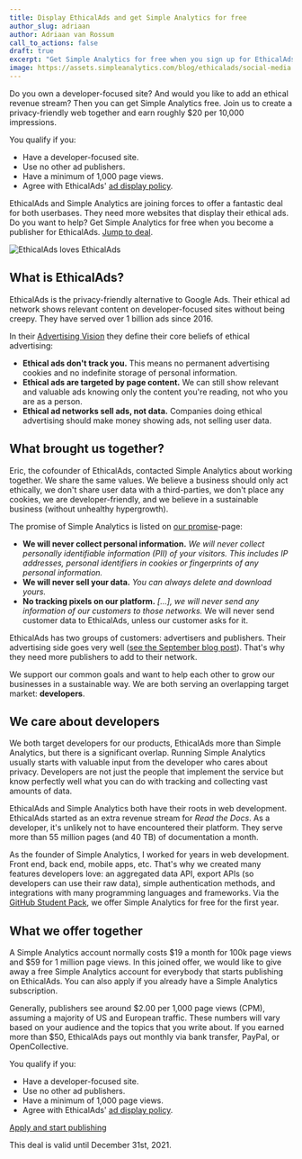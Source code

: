 ```yaml
---
title: Display EthicalAds and get Simple Analytics for free
author_slug: adriaan
author: Adriaan van Rossum
call_to_actions: false
draft: true
excerpt: "Get Simple Analytics for free when you sign up for EthicalAds. We share the same values, and both don't require a cookie banner."
image: https://assets.simpleanalytics.com/blog/ethicalads/social-media.png
---
```


Do you own a developer-focused site? And would you like to add an ethical revenue stream? Then you can get Simple Analytics free. Join us to create a privacy-friendly web together and earn roughly $20 per 10,000 impressions.

You qualify if you:

- Have a developer-focused site.
- Use no other ad publishers.
- Have a minimum of 1,000 page views.
- Agree with EthicalAds' [ad display policy](https://www.ethicalads.io/publisher-policy/#ad-display).

EthicalAds and Simple Analytics are joining forces to offer a fantastic deal for both userbases. They need more websites that display their ethical ads. Do you want to help? Get Simple Analytics for free when you become a publisher for EthicalAds. [Jump to deal](#what-we-offer-together).

<img loading="lazy" class="border-radius" src="https://assets.simpleanalytics.com/blog/ethicalads/social-media.png" alt="EthicalAds loves EthicalAds" />

## What is EthicalAds?

EthicalAds is the privacy-friendly alternative to Google Ads. Their ethical ad network shows relevant content on developer-focused sites without being creepy. They have served over 1 billion ads since 2016.

In their [Advertising Vision](https://www.ethicalads.io/advertising-vision/) they define their core beliefs of ethical advertising:

- **Ethical ads don't track you.** This means no permanent advertising cookies and no indefinite storage of personal information.
- **Ethical ads are targeted by page content.** We can still show relevant and valuable ads knowing only the content you're reading, not who you are as a person.
- **Ethical ad networks sell ads, not data.** Companies doing ethical advertising should make money showing ads, not selling user data.

## What brought us together?

Eric, the cofounder of EthicalAds, contacted Simple Analytics about working together. We share the same values. We believe a business should only act ethically, we don't share user data with a third-parties, we don't place any cookies, we are developer-friendly, and we believe in a sustainable business (without unhealthy hypergrowth).

The promise of Simple Analytics is listed on [our promise](https://simpleanalytics.com/our-promise)-page:

- **We will never collect personal information.** _We will never collect personally identifiable information (PII) of your visitors. This includes IP addresses, personal identifiers in cookies or fingerprints of any personal information._
- **We will never sell your data.** _You can always delete and download yours._
- **No tracking pixels on our platform.** _[...], we will never send any information of our customers to those networks._ We will never send customer data to EthicalAds, unless our customer asks for it.

EthicalAds has two groups of customers: advertisers and publishers. Their advertising side goes very well ([see the September blog post](https://www.ethicalads.io/blog/2021/10/ethicalads-newsletter-september-2021/)). That's why they need more publishers to add to their network.

We support our common goals and want to help each other to grow our businesses in a sustainable way. We are both serving an overlapping target market: **developers**.

## We care about developers

We both target developers for our products, EthicalAds more than Simple Analytics, but there is a significant overlap. Running Simple Analytics usually starts with valuable input from the developer who cares about privacy. Developers are not just the people that implement the service but know perfectly well what you can do with tracking and collecting vast amounts of data.

EthicalAds and Simple Analytics both have their roots in web development. EthicalAds started as an extra revenue stream for _Read the Docs_. As a developer, it's unlikely not to have encountered their platform. They serve more than 55 million pages (and 40 TB) of documentation a month.

As the founder of Simple Analytics, I worked for years in web development. Front end, back end, mobile apps, etc. That's why we created many features developers love: an aggregated data API, export APIs (so developers can use their raw data), simple authentication methods, and integrations with many programming languages and frameworks. Via the [GitHub Student Pack](https://education.github.com/pack), we offer Simple Analytics for free for the first year.

## What we offer together

A Simple Analytics account normally costs $19 a month for 100k page views and $59 for 1 million page views. In this joined offer, we would like to give away a free Simple Analytics account for everybody that starts publishing on EthicalAds. You can also apply if you already have a Simple Analytics subscription.

Generally, publishers see around $2.00 per 1,000 page views (CPM), assuming a majority of US and European traffic. These numbers will vary based on your audience and the topics that you write about. If you earned more than $50, EthicalAds pays out monthly via bank transfer, PayPal, or OpenCollective.

You qualify if you:

- Have a developer-focused site.
- Use no other ad publishers.
- Have a minimum of 1,000 page views.
- Agree with EthicalAds' [ad display policy](https://www.ethicalads.io/publisher-policy/#ad-display).

<a href="https://www.ethicalads.io/publishers/#inbound-form" class="button">Apply and start publishing</a>

This deal is valid until December 31st, 2021.
